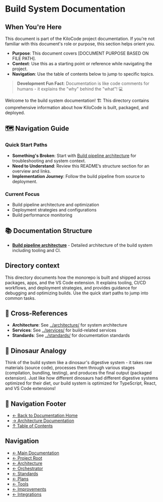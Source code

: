# Build System Documentation

## When You're Here

This document is part of the KiloCode project documentation. If you're not familiar with this document's role or purpose, this section helps orient you.

- **Purpose**: This document covers \[DOCUMENT PURPOSE BASED ON FILE PATH].
- **Context**: Use this as a starting point or reference while navigating the project.
- **Navigation**: Use the table of contents below to jump to specific topics.

> **Development Fun Fact**: Documentation is like code comments for humans - it explains the "why" behind the "what"! 💻

Welcome to the build system documentation! 🏗️ This directory contains comprehensive information about how KiloCode is built, packaged, and deployed.

## 🗺️ Navigation Guide

### Quick Start Paths

- **Something's Broken**: Start with [Build pipeline architecture](BUILD_PIPELINE_ARCHITECTURE.md) for troubleshooting and system context.
- **Need to Understand**: Review this README’s structure section for an overview and links.
- **Implementation Journey**: Follow the build pipeline from source to deployment.

### Current Focus
- Build pipeline architecture and optimization
- Deployment strategies and configurations
- Build performance monitoring

## 📚 Documentation Structure

- **[Build pipeline architecture](BUILD_PIPELINE_ARCHITECTURE.md)** - Detailed architecture of the build system including tooling and CI.

## Directory context

This directory documents how the monorepo is built and shipped across packages, apps, and the VS Code extension. It explains tooling, CI/CD workflows, and deployment strategies, and provides guidance for debugging and optimizing builds. Use the quick start paths to jump into common tasks.

## 🔗 Cross-References

- **Architecture**: See [../architecture/](../architecture/) for system architecture
- **Services**: See [../services/](../services/) for build-related services
- **Standards**: See [../standards/](../standards/) for documentation standards

## 🦕 Dinosaur Analogy

Think of the build system like a dinosaur's digestive system - it takes raw materials (source code), processes them through various stages (compilation, bundling, testing), and produces the final output (packaged extension). Just like how different dinosaurs had different digestive systems optimized for their diet, our build system is optimized for TypeScript, React, and VS Code extensions!

## 🧭 Navigation Footer
- [← Back to Documentation Home](../README.md)
- [→ Architecture Documentation](../architecture/README.md)
- [↑ Table of Contents](../README.md)

## Navigation
- [← Main Documentation](README.md)
- [← Project Root](README.md)
- [← Architecture](../architecture/README.md)
- [← Orchestrator](../orchestrator/README.md)
- [← Standards](standards/README.md)
- [← Plans](plans/README.md)
- [← Tools](tools/README.md)
- [← Improvements](improvements/README.md)
- [← Integrations](integrations/README.md)
